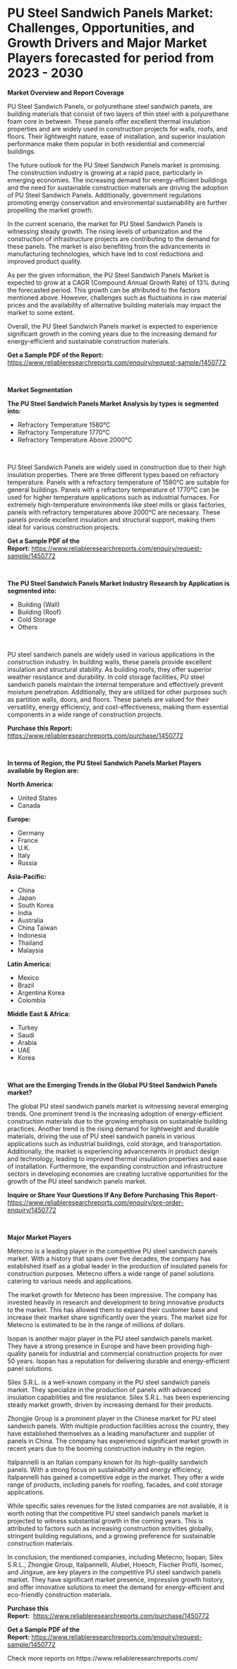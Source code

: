 <p><h1>PU Steel Sandwich Panels Market: Challenges, Opportunities, and Growth Drivers and Major Market Players forecasted for period from 2023 - 2030</h1></p><p><strong>Market Overview and Report Coverage</strong></p>
<p><p>PU Steel Sandwich Panels, or polyurethane steel sandwich panels, are building materials that consist of two layers of thin steel with a polyurethane foam core in between. These panels offer excellent thermal insulation properties and are widely used in construction projects for walls, roofs, and floors. Their lightweight nature, ease of installation, and superior insulation performance make them popular in both residential and commercial buildings.</p><p>The future outlook for the PU Steel Sandwich Panels market is promising. The construction industry is growing at a rapid pace, particularly in emerging economies. The increasing demand for energy-efficient buildings and the need for sustainable construction materials are driving the adoption of PU Steel Sandwich Panels. Additionally, government regulations promoting energy conservation and environmental sustainability are further propelling the market growth.</p><p>In the current scenario, the market for PU Steel Sandwich Panels is witnessing steady growth. The rising levels of urbanization and the construction of infrastructure projects are contributing to the demand for these panels. The market is also benefiting from the advancements in manufacturing technologies, which have led to cost reductions and improved product quality.</p><p>As per the given information, the PU Steel Sandwich Panels Market is expected to grow at a CAGR (Compound Annual Growth Rate) of 13% during the forecasted period. This growth can be attributed to the factors mentioned above. However, challenges such as fluctuations in raw material prices and the availability of alternative building materials may impact the market to some extent.</p><p>Overall, the PU Steel Sandwich Panels market is expected to experience significant growth in the coming years due to the increasing demand for energy-efficient and sustainable construction materials.</p></p>
<p><strong>Get a Sample PDF of the Report:</strong> <a href="https://www.reliableresearchreports.com/enquiry/request-sample/1450772">https://www.reliableresearchreports.com/enquiry/request-sample/1450772</a></p>
<p>&nbsp;</p>
<p><strong>Market Segmentation</strong></p>
<p><strong>The PU Steel Sandwich Panels Market Analysis by types is segmented into:</strong></p>
<p><ul><li>Refractory Temperature 1580℃</li><li>Refractory Temperature 1770℃</li><li>Refractory Temperature Above 2000℃</li></ul></p>
<p>&nbsp;</p>
<p><p>PU Steel Sandwich Panels are widely used in construction due to their high insulation properties. There are three different types based on refractory temperature. Panels with a refractory temperature of 1580℃ are suitable for general buildings. Panels with a refractory temperature of 1770℃ can be used for higher temperature applications such as industrial furnaces. For extremely high-temperature environments like steel mills or glass factories, panels with refractory temperatures above 2000℃ are necessary. These panels provide excellent insulation and structural support, making them ideal for various construction projects.</p></p>
<p><strong>Get a Sample PDF of the Report:</strong>&nbsp;<a href="https://www.reliableresearchreports.com/enquiry/request-sample/1450772">https://www.reliableresearchreports.com/enquiry/request-sample/1450772</a></p>
<p>&nbsp;</p>
<p><strong>The PU Steel Sandwich Panels Market Industry Research by Application is segmented into:</strong></p>
<p><ul><li>Building (Wall)</li><li>Building (Roof)</li><li>Cold Storage</li><li>Others</li></ul></p>
<p>&nbsp;</p>
<p><p>PU steel sandwich panels are widely used in various applications in the construction industry. In building walls, these panels provide excellent insulation and structural stability. As building roofs, they offer superior weather resistance and durability. In cold storage facilities, PU steel sandwich panels maintain the internal temperature and effectively prevent moisture penetration. Additionally, they are utilized for other purposes such as partition walls, doors, and floors. These panels are valued for their versatility, energy efficiency, and cost-effectiveness, making them essential components in a wide range of construction projects.</p></p>
<p><strong>Purchase this Report:</strong>&nbsp; <a href="https://www.reliableresearchreports.com/purchase/1450772">https://www.reliableresearchreports.com/purchase/1450772</a></p>
<p>&nbsp;</p>
<p><strong>In terms of Region, the PU Steel Sandwich Panels Market Players available by Region are:</strong></p>
<p>
    <p> <strong> North America: </strong>
        <ul>
            <li>United States</li>
            <li>Canada</li>
        </ul>
        </p> 
    <p> <strong> Europe: </strong>
        <ul>
            <li>Germany</li>
            <li>France</li>
            <li>U.K.</li>
            <li>Italy</li>
            <li>Russia</li>
        </ul>
        </p> 
    <p> <strong> Asia-Pacific: </strong>
        <ul>
            <li>China</li>
            <li>Japan</li>
            <li>South Korea</li>
            <li>India</li>
            <li>Australia</li>
            <li>China Taiwan</li>
            <li>Indonesia</li>
            <li>Thailand</li>
            <li>Malaysia</li>
        </ul>
        </p> 
    <p> <strong> Latin America: </strong>
        <ul>
            <li>Mexico</li>
            <li>Brazil</li>
            <li>Argentina Korea</li>
            <li>Colombia</li>
        </ul>
        </p> 
    <p> <strong> Middle East & Africa: </strong>
        <ul>
            <li>Turkey</li>
            <li>Saudi</li>
            <li>Arabia</li>
            <li>UAE</li>
            <li>Korea</li>
        </ul>
    </p>
    </p>
<p>&nbsp;</p>
<p><strong>What are the Emerging Trends in the Global PU Steel Sandwich Panels market?</strong></p>
<p><p>The global PU steel sandwich panels market is witnessing several emerging trends. One prominent trend is the increasing adoption of energy-efficient construction materials due to the growing emphasis on sustainable building practices. Another trend is the rising demand for lightweight and durable materials, driving the use of PU steel sandwich panels in various applications such as industrial buildings, cold storage, and transportation. Additionally, the market is experiencing advancements in product design and technology, leading to improved thermal insulation properties and ease of installation. Furthermore, the expanding construction and infrastructure sectors in developing economies are creating lucrative opportunities for the growth of the PU steel sandwich panels market.</p></p>
<p><strong>Inquire or Share Your Questions If Any Before Purchasing This Report</strong>- <a href="https://www.reliableresearchreports.com/enquiry/pre-order-enquiry/1450772">https://www.reliableresearchreports.com/enquiry/pre-order-enquiry/1450772</a></p>
<p>&nbsp;</p>
<p><strong>Major Market Players</strong></p>
<p><p>Metecno is a leading player in the competitive PU steel sandwich panels market. With a history that spans over five decades, the company has established itself as a global leader in the production of insulated panels for construction purposes. Metecno offers a wide range of panel solutions catering to various needs and applications.</p><p>The market growth for Metecno has been impressive. The company has invested heavily in research and development to bring innovative products to the market. This has allowed them to expand their customer base and increase their market share significantly over the years. The market size for Metecno is estimated to be in the range of millions of dollars.</p><p>Isopan is another major player in the PU steel sandwich panels market. They have a strong presence in Europe and have been providing high-quality panels for industrial and commercial construction projects for over 50 years. Isopan has a reputation for delivering durable and energy-efficient panel solutions.</p><p>Silex S.R.L. is a well-known company in the PU steel sandwich panels market. They specialize in the production of panels with advanced insulation capabilities and fire resistance. Silex S.R.L. has been experiencing steady market growth, driven by increasing demand for their products.</p><p>Zhongjie Group is a prominent player in the Chinese market for PU steel sandwich panels. With multiple production facilities across the country, they have established themselves as a leading manufacturer and supplier of panels in China. The company has experienced significant market growth in recent years due to the booming construction industry in the region.</p><p>Italpannelli is an Italian company known for its high-quality sandwich panels. With a strong focus on sustainability and energy efficiency, Italpannelli has gained a competitive edge in the market. They offer a wide range of products, including panels for roofing, facades, and cold storage applications.</p><p>While specific sales revenues for the listed companies are not available, it is worth noting that the competitive PU steel sandwich panels market is projected to witness substantial growth in the coming years. This is attributed to factors such as increasing construction activities globally, stringent building regulations, and a growing preference for sustainable construction materials.</p><p>In conclusion, the mentioned companies, including Metecno, Isopan, Silex S.R.L., Zhongjie Group, Italpannelli, Alubel, Hoesch, Fischer Profil, Isomec, and Jingxue, are key players in the competitive PU steel sandwich panels market. They have significant market presence, impressive growth history, and offer innovative solutions to meet the demand for energy-efficient and eco-friendly construction materials.</p></p>
<p><strong>Purchase this Report:</strong>&nbsp;&nbsp;<a href="https://www.reliableresearchreports.com/purchase/1450772">https://www.reliableresearchreports.com/purchase/1450772</a></p>
<p></p>
<p><strong>Get a Sample PDF of the Report:</strong>&nbsp;<a href="https://www.reliableresearchreports.com/enquiry/request-sample/1450772">https://www.reliableresearchreports.com/enquiry/request-sample/1450772</a></p>
<p>Check more reports on https://www.reliableresearchreports.com/</p>